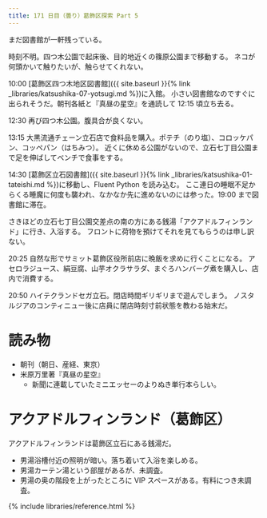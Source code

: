 ```yaml
---
title: 171 日目（曇り）葛飾区探索 Part 5
---
```


まだ図書館が一軒残っている。

時刻不明。四つ木公園で起床後、目的地近くの篠原公園まで移動する。
ネコが何頭かいて触りたいが、触らせてくれない。

10:00 [葛飾区四つ木地区図書館]({{ site.baseurl }}{% link _libraries/katsushika-07-yotsugi.md %})に入館。
小さい図書館なのですぐに出られそうだ。朝刊各紙と『真昼の星空』を通読して 12:15 頃立ち去る。

12:30 再び四つ木公園。腹具合が良くない。

13:15 大黒流通チェーン立石店で食料品を購入。ポテチ（のり塩）、コロッケパン、コッペパン（はちみつ）。
近くに休める公園がないので、立石七丁目公園まで足を伸ばしてベンチで食事をする。

14:30 [葛飾区立石図書館]({{ site.baseurl }}{% link _libraries/katsushika-01-tateishi.md %})に移動し、Fluent Python を読み込む。
ここ連日の睡眠不足からくる睡魔に何度も襲われ、なかなか先に進めないのには参った。19:00 まで図書館に滞在。

さきほどの立石七丁目公園交差点の南の方にある銭湯「アクアドルフィンランド」に行き、入浴する。
フロントに荷物を預けてそれを見てもらうのは申し訳ない。

20:25 自然な形でサミット葛飾区役所前店に晩飯を求めに行くことになる。
アセロラジュース、絹豆腐、山芋オクラサラダ、まぐろハンバーグ煮を購入し、店内で消費する。

20:50 ハイテクランドセガ立石。閉店時間ギリギリまで遊んでしまう。
ノスタルジアのコンティニュー後に店員に閉店時刻寸前状態を教わる始末だ。

# 読み物

* 朝刊（朝日、産経、東京）
* 米原万里著『真昼の星空』
  * 新聞に連載していたミニエッセーのよりぬき単行本らしい。

# アクアドルフィンランド（葛飾区）

アクアドルフィンランドは葛飾区立石にある銭湯だ。

* 男湯浴槽付近の照明が暗い。落ち着いて入浴を楽しめる。
* 男湯カーテン湯という部屋があるが、未調査。
* 男湯の奥の階段を上がったところに VIP スペースがある。有料につき未調査。

{% include libraries/reference.html %}
